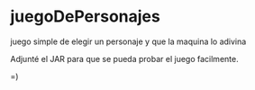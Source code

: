 # juegoDePersonajes
juego simple de elegir un personaje y que la maquina lo adivina

Adjunté el JAR para que se pueda probar el juego facilmente. 

=)
